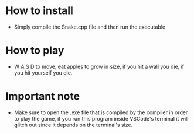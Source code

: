 # How to install
- Simply compile the Snake.cpp file and then run the executable
# How to play
- W A S D to move, eat apples to grow in size, if you hit a wall you die, if you hit yourself you die.
# Important note
- Make sure to open the .exe file that is compiled by the compiler in order to play the game, if you run this program inside VSCode's terminal it will glitch out since it depends on the terminal's size.
